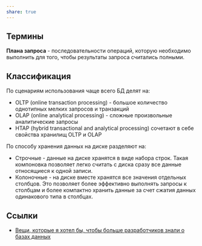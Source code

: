 ```yaml
---
share: true
---
```


## Термины
**Плана запроса** - последовательности операций, которую необходимо выполнить для того, чтобы результаты запроса считались полными.

## Классификация
По сценариям использования чаще всего БД делят на:
- OLTP (online transaction processing) - большое количество однотипных мелких запросов и транзакций
- OLAP (online analytical processing) - сложные произвольные аналитические запросы 
- HTAP (hybrid transactional and analytical processing) сочетают в себе свойства хранилищ OLTP и OLAP

По способу хранения данных на диске разделяют на:
- Строчные - данные на диске хранятся в виде набора строк. Такая компоновка позволяет легко считать с диска сразу все данные относящиеся к одной записи.
- Колоночные - на диске вместе хранятся все значения отдельных столбцов. Это позволяет более эффективно выполнять запросы к столбцам и более компактно хранить данные за счет сжатия данных одинакового типа в столбцах.
## Ссылки
- [Вещи, которые я хотел бы, чтобы больше разработчиков знали о базах данных](https://sgolubev.ru/vieshchi-kotoryie-ia-khotiel-by-chtoby-bolshie-razrabotchikov-znali-o-bazakh-dannykh/)
